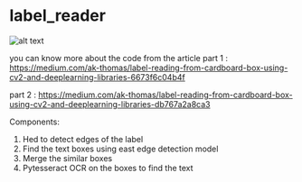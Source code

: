 # label_reader

![alt text](https://raw.githubusercontent.com/akash1729/label_reader/master/output_images/9_merged_boxes.jpg)

you  can know more about the code from the article
part 1 : https://medium.com/ak-thomas/label-reading-from-cardboard-box-using-cv2-and-deeplearning-libraries-6673f6c04b4f

part 2 : https://medium.com/ak-thomas/label-reading-from-cardboard-box-using-cv2-and-deeplearning-libraries-db767a2a8ca3

Components:

1. Hed to detect edges of the label
2. Find the text boxes using east edge detection model
3. Merge the similar boxes 
4. Pytesseract OCR on the boxes to find the text

